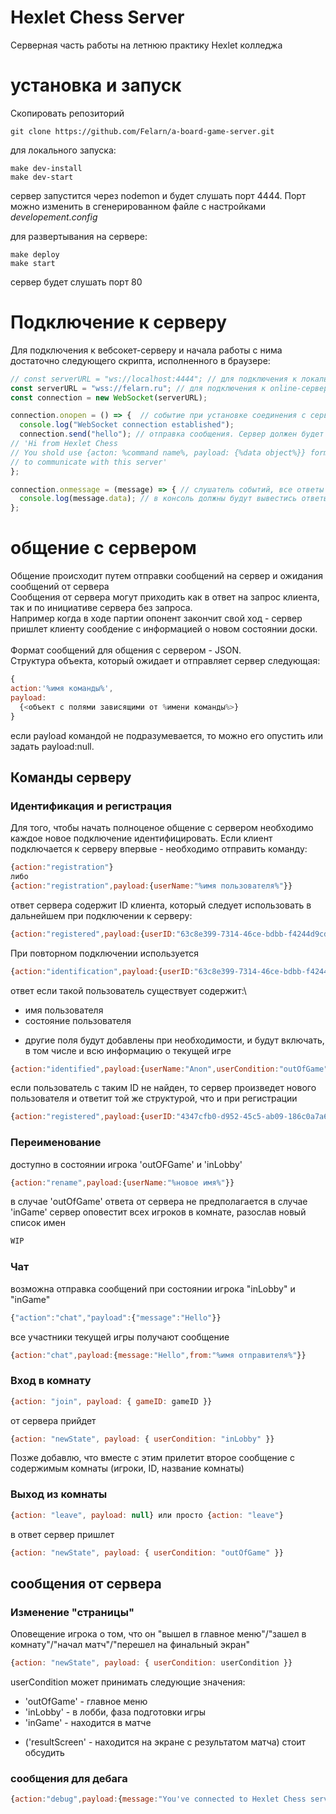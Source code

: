 # Hexlet Chess Server

Серверная часть работы на летнюю практику Hexlet колледжа

# установка и запуск

Скопировать репозиторий

```
git clone https://github.com/Felarn/a-board-game-server.git
```

для локального запуска:

```
make dev-install
make dev-start
```

сервер запустится через nodemon и будет слушать порт 4444. Порт можно изменить в сгенерированном файле c настройками <em>developement.config</em>

для развертывания на сервере:

```
make deploy
make start
```

сервер будет слушать порт 80

# Подключение к серверу

Для подключения к вебсокет-серверу и начала работы с нима достаточно следующего скрипта, исполненного в браузере:

```js
// const serverURL = "ws://localhost:4444"; // для подключения к локальному серверу
const serverURL = "wss://felarn.ru"; // для подключения к online-серверу
const connection = new WebSocket(serverURL);

connection.onopen = () => {  // событие при установке соединения с сервером он должен отправить сообщение: '{"action":"debug","payload":{"message":"You've connected to Hexlet Chess server"}}'
  console.log("WebSocket connection established");
  connection.send("hello"); // отправка сообщения. Сервер должен будет ответить:
// 'Hi from Hexlet Chess
// You shold use {acton: %command name%, payload: {%data object%}} format 
// to communicate with this server'
};

connection.onmessage = (message) => { // слушатель событий, все ответы сервера проходят через него
  console.log(message.data); // в консоль должны будут вывестись ответы на полключение и send("hello")
};
```

# общение с сервером
Общение происходит путем отправки сообщений на сервер и ожидания сообщений от сервера\
Сообщения от сервера могут приходить как в ответ на запрос клиента, так и по инициативе сервера без запроса.\
Например когда в ходе партии опонент закончит свой ход - сервер пришлет клиенту сообдение с информацией о новом состоянии доски.\
\
Формат сообщений для общения с сервером - JSON.\
Структура объекта, который ожидает и отправляет сервер следующая:
```js
{
action:'%имя команды%',
payload:
  {<объект с полями зависящими от %имени команды%>}
}
```
если payload командой не подразумевается, то можно его опустить или задать payload:null.

## Команды серверу

### Идентификация и регистрация
Для того, чтобы начать полноценое общение с сервером необходимо каждое новое подключение идентифицировать.
Если клиент подключается к серверу впервые - необходимо отправить команду:
```js
{action:"registration"}
либо
{action:"registration",payload:{userName:"%имя пользователя%"}}
```
ответ сервера содержит ID клиента, который следует использовать в дальнейшем при подключении к серверу:
```js
{action:"registered",payload:{userID:"63c8e399-7314-46ce-bdbb-f4244d9cd99d"}}
```
При повторном подключении используется
``` js
{action:"identification",payload:{userID:"63c8e399-7314-46ce-bdbb-f4244d9cd99d"}}
```
ответ если такой пользователь существует содержит:\
* имя пользователя
* состояние пользователя
+ другие поля будут добавлены при необходимости, и будут включать, в том числе и всю информацию о текущей игре
```js
{action:"identified",payload:{userName:"Anon",userCondition:"outOfGame"}}
```
если пользователь с таким ID не найден, то сервер произведет нового пользователя и ответит той же структурой, что и при регистрации
```js
{action:"registered",payload:{userID:"4347cfb0-d952-45c5-ab09-186c0a7a64c2"}}
```
### Переименование
доступно в состоянии игрока 'outOFGame' и 'inLobby'
```js
{action:"rename",payload:{userName:"%новое имя%"}}
```
в случае 'outOfGame' ответа от сервера не предполагается
в случае 'inGame' сервер оповестит всех игроков в комнате, разослав новый список имен
```js
WIP
```

### Чат
возможна отправка сообщений при состоянии игрока "inLobby" и "inGame"
```js
{"action":"chat","payload":{"message":"Hello"}}
```
все участники текущей игры получают сообщение
```js
{action:"chat",payload:{message:"Hello",from:"%имя отправителя%"}}
```


### Вход в комнату 
```js
{action: "join", payload: { gameID: gameID }}
```
от сервера прийдет 
```js
{action: "newState", payload: { userCondition: "inLobby" }}
```
Позже добавлю, что вместе с этим прилетит второе сообщение с содержимым комнаты (игроки, ID, название комнаты)

### Выход из комнаты 
```js
{action: "leave", payload: null} или просто {action: "leave"}
```
в ответ сервер пришлет 
```js
{action: "newState", payload: { userCondition: "outOfGame" }}
```

## сообщения от сервера

### Изменение "страницы"
Оповещение игрока о том, что он "вышел в главное меню"/"зашел в комнату"/"начал матч"/"перешел на финальный экран"
```js
{action: "newState", payload: { userCondition: userCondition }}
```
userCondition может принимать следующие значения:
* 'outOfGame' - главное меню
* 'inLobby' - в лобби, фаза подготовки игры
* 'inGame' - находится в матче
+ ('resultScreen' - находится на экране с результатом матча) стоит обсудить

### сообщения для дебага
```js
{action:"debug",payload:{message:"You've connected to Hexlet Chess server"}}
```
